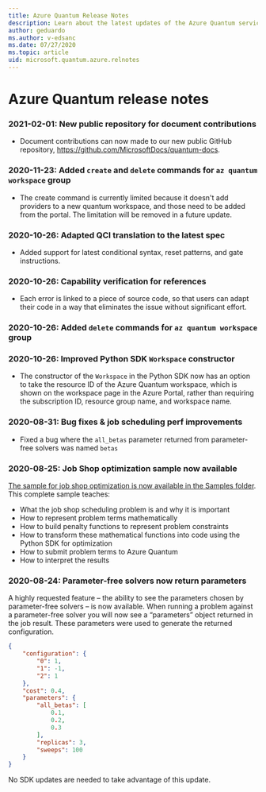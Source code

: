 ```yaml
---
title: Azure Quantum Release Notes
description: Learn about the latest updates of the Azure Quantum service. 
author: geduardo
ms.author: v-edsanc
ms.date: 07/27/2020
ms.topic: article
uid: microsoft.quantum.azure.relnotes
---
```


# Azure Quantum release notes

### 2021-02-01: New public repository for document contributions
- Document contributions can now made to our new public GitHub repository, https://github.com/MicrosoftDocs/quantum-docs. 

### 2020-11-23: Added `create` and `delete` commands for `az quantum workspace` group
- The create command is currently limited because it doesn't add providers to a new quantum workspace, and those need to be added from the portal. The limitation will be removed in a future update.

### 2020-10-26: Adapted QCI translation to the latest spec 
- Added support for latest conditional syntax, reset patterns, and gate instructions.

### 2020-10-26: Capability verification for references
- Each error is linked to a piece of source code, so that users can adapt their code in a way that eliminates the issue without significant effort.

### 2020-10-26: Added `delete` commands for `az quantum workspace` group

### 2020-10-26: Improved Python SDK `Workspace` constructor 
- The constructor of the `Workspace` in the Python SDK now has an option to take the resource ID of the Azure Quantum workspace, which is shown on the workspace page in the Azure Portal, rather than requiring the subscription ID, resource group name, and workspace name.

### 2020-08-31: Bug fixes & job scheduling perf improvements
- Fixed a bug where the `all_betas` parameter returned from parameter-free solvers was named `betas`

### 2020-08-25: Job Shop optimization sample now available
[The sample for job shop optimization is now available in the Samples folder](https://github.com/microsoft/qio-samples). This complete sample teaches:

- What the job shop scheduling problem is and why it is important
- How to represent problem terms mathematically
- How to build penalty functions to represent problem constraints
- How to transform these mathematical functions into code using the Python SDK for optimization
- How to submit problem terms to Azure Quantum
- How to interpret the results

### 2020-08-24: Parameter-free solvers now return parameters
A highly requested feature – the ability to see the parameters chosen by parameter-free solvers – is now available. When running a problem against a parameter-free solver you will now see a “parameters” object returned in the job result. These parameters were used to generate the returned configuration.

```json
{
    "configuration": {
        "0": 1,
        "1": -1,
        "2": 1
    },
    "cost": 0.4,
    "parameters": {
        "all_betas": [
            0.1,
            0.2,
            0.3
        ],
        "replicas": 3,
        "sweeps": 100
    }
}
```

No SDK updates are needed to take advantage of this update. 
